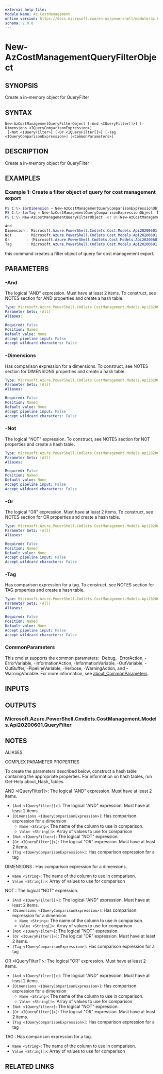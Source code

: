 ```yaml
---
external help file:
Module Name: Az.CostManagement
online version: https://docs.microsoft.com/en-us/powershell/module/az.CostManagement/new-AzCostManagementQueryFilterObject
schema: 2.0.0
---
```


# New-AzCostManagementQueryFilterObject

## SYNOPSIS
Create a in-memory object for QueryFilter

## SYNTAX

```
New-AzCostManagementQueryFilterObject [-And <IQueryFilter[]>] [-Dimensions <IQueryComparisonExpression>]
 [-Not <IQueryFilter>] [-Or <IQueryFilter[]>] [-Tag <IQueryComparisonExpression>] [<CommonParameters>]
```

## DESCRIPTION
Create a in-memory object for QueryFilter

## EXAMPLES

### Example 1: Create a filter object of query for cost management export
```powershell
PS C:\> $orDimension = New-AzCostManagementQueryComparisonExpressionObject -Name 'ResourceLocation' -Value @('East US', 'West Europe')
PS C:\> $orTag = New-AzCostManagementQueryComparisonExpressionObject -Name 'Environment' -Value @('UAT', 'Prod')
PS C:\> New-AzCostManagementQueryFilterObject -or @((New-AzCostManagementQueryFilterObject -Dimension $orDimension), (New-AzCostManagementQueryFilterObject -Tag $orTag))

And       :
Dimension : Microsoft.Azure.PowerShell.Cmdlets.Cost.Models.Api20200601.QueryComparisonExpression
Not       : Microsoft.Azure.PowerShell.Cmdlets.Cost.Models.Api20200601.QueryFilter
Or        : {Microsoft.Azure.PowerShell.Cmdlets.Cost.Models.Api20200601.QueryFilter, Microsoft.Azure.PowerShell.Cmdlets.Cost.Models.Api20200601.QueryFilter}
Tag       : Microsoft.Azure.PowerShell.Cmdlets.Cost.Models.Api20200601.QueryComparisonExpression
```

this command creates a filter object of query for cost management export.

## PARAMETERS

### -And
The logical "AND" expression.
Must have at least 2 items.
To construct, see NOTES section for AND properties and create a hash table.

```yaml
Type: Microsoft.Azure.PowerShell.Cmdlets.CostManagement.Models.Api20200601.IQueryFilter[]
Parameter Sets: (All)
Aliases:

Required: False
Position: Named
Default value: None
Accept pipeline input: False
Accept wildcard characters: False
```

### -Dimensions
Has comparison expression for a dimensions.
To construct, see NOTES section for DIMENSIONS properties and create a hash table.

```yaml
Type: Microsoft.Azure.PowerShell.Cmdlets.CostManagement.Models.Api20200601.IQueryComparisonExpression
Parameter Sets: (All)
Aliases:

Required: False
Position: Named
Default value: None
Accept pipeline input: False
Accept wildcard characters: False
```

### -Not
The logical "NOT" expression.
To construct, see NOTES section for NOT properties and create a hash table.

```yaml
Type: Microsoft.Azure.PowerShell.Cmdlets.CostManagement.Models.Api20200601.IQueryFilter
Parameter Sets: (All)
Aliases:

Required: False
Position: Named
Default value: None
Accept pipeline input: False
Accept wildcard characters: False
```

### -Or
The logical "OR" expression.
Must have at least 2 items.
To construct, see NOTES section for OR properties and create a hash table.

```yaml
Type: Microsoft.Azure.PowerShell.Cmdlets.CostManagement.Models.Api20200601.IQueryFilter[]
Parameter Sets: (All)
Aliases:

Required: False
Position: Named
Default value: None
Accept pipeline input: False
Accept wildcard characters: False
```

### -Tag
Has comparison expression for a tag.
To construct, see NOTES section for TAG properties and create a hash table.

```yaml
Type: Microsoft.Azure.PowerShell.Cmdlets.CostManagement.Models.Api20200601.IQueryComparisonExpression
Parameter Sets: (All)
Aliases:

Required: False
Position: Named
Default value: None
Accept pipeline input: False
Accept wildcard characters: False
```

### CommonParameters
This cmdlet supports the common parameters: -Debug, -ErrorAction, -ErrorVariable, -InformationAction, -InformationVariable, -OutVariable, -OutBuffer, -PipelineVariable, -Verbose, -WarningAction, and -WarningVariable. For more information, see [about_CommonParameters](http://go.microsoft.com/fwlink/?LinkID=113216).

## INPUTS

## OUTPUTS

### Microsoft.Azure.PowerShell.Cmdlets.CostManagement.Models.Api20200601.QueryFilter

## NOTES

ALIASES

COMPLEX PARAMETER PROPERTIES

To create the parameters described below, construct a hash table containing the appropriate properties. For information on hash tables, run Get-Help about_Hash_Tables.


AND <IQueryFilter[]>: The logical "AND" expression. Must have at least 2 items.
  - `[And <IQueryFilter[]>]`: The logical "AND" expression. Must have at least 2 items.
  - `[Dimensions <IQueryComparisonExpression>]`: Has comparison expression for a dimension
    - `Name <String>`: The name of the column to use in comparison.
    - `Value <String[]>`: Array of values to use for comparison
  - `[Not <IQueryFilter>]`: The logical "NOT" expression.
  - `[Or <IQueryFilter[]>]`: The logical "OR" expression. Must have at least 2 items.
  - `[Tag <IQueryComparisonExpression>]`: Has comparison expression for a tag

DIMENSIONS <IQueryComparisonExpression>: Has comparison expression for a dimensions.
  - `Name <String>`: The name of the column to use in comparison.
  - `Value <String[]>`: Array of values to use for comparison

NOT <IQueryFilter>: The logical "NOT" expression.
  - `[And <IQueryFilter[]>]`: The logical "AND" expression. Must have at least 2 items.
  - `[Dimensions <IQueryComparisonExpression>]`: Has comparison expression for a dimension
    - `Name <String>`: The name of the column to use in comparison.
    - `Value <String[]>`: Array of values to use for comparison
  - `[Not <IQueryFilter>]`: The logical "NOT" expression.
  - `[Or <IQueryFilter[]>]`: The logical "OR" expression. Must have at least 2 items.
  - `[Tag <IQueryComparisonExpression>]`: Has comparison expression for a tag

OR <IQueryFilter[]>: The logical "OR" expression. Must have at least 2 items.
  - `[And <IQueryFilter[]>]`: The logical "AND" expression. Must have at least 2 items.
  - `[Dimensions <IQueryComparisonExpression>]`: Has comparison expression for a dimension
    - `Name <String>`: The name of the column to use in comparison.
    - `Value <String[]>`: Array of values to use for comparison
  - `[Not <IQueryFilter>]`: The logical "NOT" expression.
  - `[Or <IQueryFilter[]>]`: The logical "OR" expression. Must have at least 2 items.
  - `[Tag <IQueryComparisonExpression>]`: Has comparison expression for a tag

TAG <IQueryComparisonExpression>: Has comparison expression for a tag.
  - `Name <String>`: The name of the column to use in comparison.
  - `Value <String[]>`: Array of values to use for comparison

## RELATED LINKS

